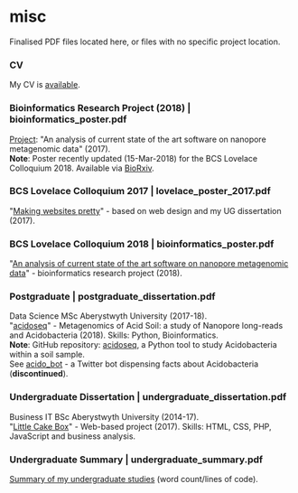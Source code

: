 # misc
Finalised PDF files located here, or files with no specific project location.

### CV
My CV is [available](https://github.com/sap218/misc/blob/master/CV.pdf).

### Bioinformatics Research Project (2018) | bioinformatics_poster.pdf
[Project](https://github.com/sap218/misc/blob/master/bioinformatics_poster.pdf): "An analysis of current state of the art software on nanopore metagenomic data" (2017).
<br />
**Note**: Poster recently updated (15-Mar-2018) for the BCS Lovelace Colloquium 2018. Available via [BioRxiv](https://doi.org/10.1101/288969).

### BCS Lovelace Colloquium 2017 | lovelace_poster_2017.pdf
"[Making websites pretty](https://github.com/sap218/misc/blob/master/lovelace_poster_2017.pdf)" - based on web design and my UG dissertation (2017).

### BCS Lovelace Colloquium 2018 | bioinformatics_poster.pdf
"[An analysis of current state of the art software on nanopore metagenomic data](https://github.com/sap218/misc/blob/master/bioinformatics_poster.pdf)" - bioinformatics research project (2018).

### Postgraduate | postgraduate_dissertation.pdf
Data Science MSc Aberystwyth University (2017-18).
<br />
"[acidoseq](https://github.com/sap218/misc/blob/master/postgraduate_dissertation.pdf)" - Metagenomics of Acid Soil: a study of Nanopore long-reads and Acidobacteria (2018). Skills: Python, Bioinformatics.
<br />
**Note**: GitHub repository: [acidoseq](https://github.com/sap218/acidoseq), a Python tool to study Acidobacteria within a soil sample.
<br />
See [acido_bot](https://twitter.com/acido_bot) - a Twitter bot dispensing facts about Acidobacteria (**discontinued**).

### Undergraduate Dissertation | undergraduate_dissertation.pdf
Business IT BSc Aberystwyth University (2014-17).
<br />
"[Little Cake Box](https://github.com/sap218/misc/blob/master/undergraduate_dissertation.pdf)" - Web-based project (2017). Skills: HTML, CSS, PHP, JavaScript and business analysis.

### Undergraduate Summary | undergraduate_summary.pdf
[Summary of my undergraduate studies](https://github.com/sap218/misc/blob/master/undergraduate_summary.pdf) (word count/lines of code).
